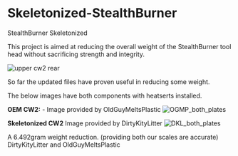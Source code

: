 # Skeletonized-StealthBurner
StealthBurner Skeletonized

This project is aimed at reducing the overall weight of the StealthBurner tool head without sacrificing strength and integrity.

![upper cw2 rear](https://github.com/DirtyKityLitter/Anorexic-StealthBurner/assets/118041236/160309f7-a1d6-47e7-b30b-4e4c844c4ee9)

So far the updated files have proven useful in reducing some weight.

The below images have both components with heatserts installed. 

**OEM CW2:** - Image provided by OldGuyMeltsPlastic
![OGMP_both_plates](https://github.com/DirtyKityLitter/Anorexic-StealthBurner/assets/118041236/e54b42db-e94c-4f9f-9377-a8fdf66bca90)

**Skeletonized CW2** Image provided by DirtyKityLitter
![DKL_both_plates](https://github.com/DirtyKityLitter/Anorexic-StealthBurner/assets/118041236/feb884fe-0daa-4e07-9d2f-8140853bf69b)

A 6.492gram weight reduction. (providing both our scales are accurate) DirtyKityLitter and OldGuyMeltsPlastic


